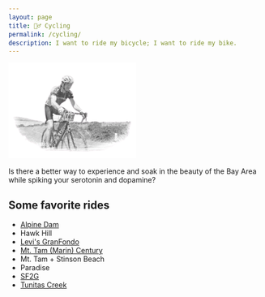 ```yaml
---
layout: page
title: 🚴‍♂️ Cycling
permalink: /cycling/
description: I want to ride my bicycle; I want to ride my bike.
---
```

<img src="/assets/og/marin.ride.bw.png" width="50%" height="50%">

Is there a better way to experience and soak in the beauty of the Bay Area while spiking your serotonin and dopamine?

## Some favorite rides
- [Alpine Dam](/alpine-dam/)
- Hawk Hill
- [Levi's GranFondo](/levis/)
- [Mt. Tam (Marin) Century](/mt-tam-century/)
- Mt. Tam + Stinson Beach
- Paradise
- [SF2G](/sf2g/)
- [Tunitas Creek](/tunitas/)